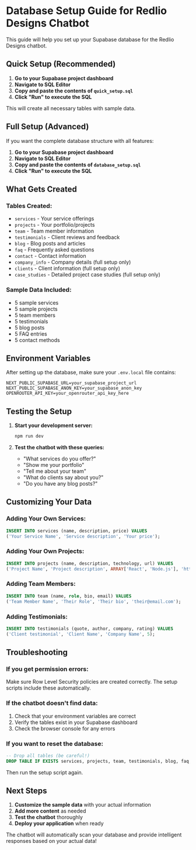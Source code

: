 # Database Setup Guide for Redlio Designs Chatbot

This guide will help you set up your Supabase database for the Redlio Designs chatbot.

## Quick Setup (Recommended)

1. **Go to your Supabase project dashboard**
2. **Navigate to SQL Editor**
3. **Copy and paste the contents of `quick_setup.sql`**
4. **Click "Run" to execute the SQL**

This will create all necessary tables with sample data.

## Full Setup (Advanced)

If you want the complete database structure with all features:

1. **Go to your Supabase project dashboard**
2. **Navigate to SQL Editor**
3. **Copy and paste the contents of `database_setup.sql`**
4. **Click "Run" to execute the SQL**

## What Gets Created

### Tables Created:
- `services` - Your service offerings
- `projects` - Your portfolio/projects
- `team` - Team member information
- `testimonials` - Client reviews and feedback
- `blog` - Blog posts and articles
- `faq` - Frequently asked questions
- `contact` - Contact information
- `company_info` - Company details (full setup only)
- `clients` - Client information (full setup only)
- `case_studies` - Detailed project case studies (full setup only)

### Sample Data Included:
- 5 sample services
- 5 sample projects
- 5 team members
- 5 testimonials
- 5 blog posts
- 5 FAQ entries
- 5 contact methods

## Environment Variables

After setting up the database, make sure your `.env.local` file contains:

```env
NEXT_PUBLIC_SUPABASE_URL=your_supabase_project_url
NEXT_PUBLIC_SUPABASE_ANON_KEY=your_supabase_anon_key
OPENROUTER_API_KEY=your_openrouter_api_key_here
```

## Testing the Setup

1. **Start your development server:**
   ```bash
   npm run dev
   ```

2. **Test the chatbot with these queries:**
   - "What services do you offer?"
   - "Show me your portfolio"
   - "Tell me about your team"
   - "What do clients say about you?"
   - "Do you have any blog posts?"

## Customizing Your Data

### Adding Your Own Services:
```sql
INSERT INTO services (name, description, price) VALUES
('Your Service Name', 'Service description', 'Your price');
```

### Adding Your Own Projects:
```sql
INSERT INTO projects (name, description, technology, url) VALUES
('Project Name', 'Project description', ARRAY['React', 'Node.js'], 'https://project-url.com');
```

### Adding Team Members:
```sql
INSERT INTO team (name, role, bio, email) VALUES
('Team Member Name', 'Their Role', 'Their bio', 'their@email.com');
```

### Adding Testimonials:
```sql
INSERT INTO testimonials (quote, author, company, rating) VALUES
('Client testimonial', 'Client Name', 'Company Name', 5);
```

## Troubleshooting

### If you get permission errors:
Make sure Row Level Security policies are created correctly. The setup scripts include these automatically.

### If the chatbot doesn't find data:
1. Check that your environment variables are correct
2. Verify the tables exist in your Supabase dashboard
3. Check the browser console for any errors

### If you want to reset the database:
```sql
-- Drop all tables (be careful!)
DROP TABLE IF EXISTS services, projects, team, testimonials, blog, faq, contact, company_info, clients, case_studies CASCADE;
```

Then run the setup script again.

## Next Steps

1. **Customize the sample data** with your actual information
2. **Add more content** as needed
3. **Test the chatbot** thoroughly
4. **Deploy your application** when ready

The chatbot will automatically scan your database and provide intelligent responses based on your actual data!
